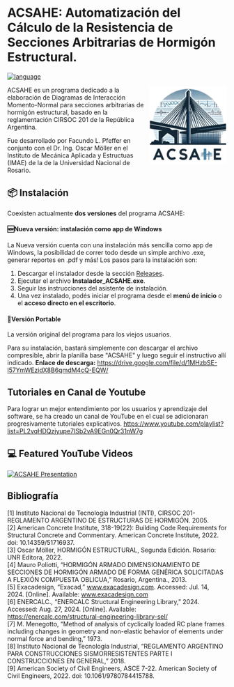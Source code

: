 # ACSAHE: Automatización del Cálculo de la Resistencia de Secciones Arbitrarias de Hormigón Estructural.
[![language](https://img.shields.io/badge/language-Python-239120)](https://img.shields.io/badge/Python-) 


<img src="build/images/COMPLETE LOGO - README.png" align="right" alt="Logo ACSAHE" width="178" height="178">
ACSAHE es un programa dedicado a la elaboración de Diagramas de Interacción Momento-Normal para secciones arbitrarias de hormigón estructural, basado en la reglamentación CIRSOC 201 de la República Argentina.

Fue desarrollado por Facundo L. Pfeffer en conjunto con el Dr. Ing. Oscar Möller en el Instituto de Mecánica Aplicada y Estructuas (IMAE) de la de la Universidad Nacional de Rosario.
## 📦 Instalación
Coexisten actualmente **dos versiones** del programa ACSAHE: 
#### 🆕Nueva versión: instalación como app de Windows
La Nueva versión cuenta con una instalación más sencilla como app de Windows, la posibilidad de correr todo desde un simple archivo .exe, generar reportes en .pdf y más!
Los pasos para la instalación son:
1. Descargar el instalador desde la sección [Releases](https://github.com/Facundo-Pfeffer/ACSAHE/releases).
2. Ejecutar el archivo **Instalador_ACSAHE.exe**.
3. Seguir las instrucciones del asistente de instalación.
4. Una vez instalado, podés iniciar el programa desde el **menú de inicio** o el **acceso directo en el escritorio**.



#### 👜Versión Portable
La versión original del programa para los viejos usuarios. 

Para su instalación, bastará simplemente con descargar el archivo compresible, abrir la planilla base "ACSAHE" y luego seguir el instructivo allí indicado.  **Enlace de descarga:**
https://drive.google.com/file/d/1MHzbSE-l57YmWEzidX8B6qmdM4cQ-EQW/
## Tutoriales en Canal de Youtube
Para lograr un mejor entendimiento por los usuarios y aprendizaje del software, se ha creado un canal de YouTube en el cual se adicionaran progresivamente tutoriales explicativos.  https://www.youtube.com/playlist?list=PL2vqHDQzjyupe7ISb2vA9EGn0Qr31nW7g
## 💻 Featured YouTube Videos
[![ACSAHE Presentation](https://ytcards.demolab.com/?id=QqawT_ZerwE&title=PRESENTACIÓN+ARGENTINA+EN+COLEIC+PANAMÁ:+GANADORA+DEL+PRIMER+PUESTO+-+Facundo+L.+Pfeffer&lang=en&timestamp=1638183600&background_color=%230d1117&title_color=%23ffffff&stats_color=%23dedede&max_title_lines=1&width=250&border_radius=5&duration=380 "PRESENTACIÓN ARGENTINA EN COLEIC PANAMÁ: GANADORA DEL PRIMER PUESTO - Facundo L. Pfeffer")](https://youtu.be/QqawT_ZerwE?si=gV1tgwvtkunF_Gk4)

## Bibliografía
[1] Instituto Nacional de Tecnología Industrial (INTI), CIRSOC 201- REGLAMENTO ARGENTINO DE ESTRUCTURAS DE HORMIGÓN. 2005.  
[2] American Concrete Institute, 318-19(22): Building Code Requirements for Structural Concrete and Commentary. American Concrete Institute, 2022. doi: 10.14359/51716937.  
[3] Oscar Möller, HORMIGÓN ESTRUCTURAL, Segunda Edición. Rosario: UNR Editora, 2022.  
[4] Mauro Poliotti, “HORMIGÓN ARMADO DIMENSIONAMIENTO DE SECCIONES DE HORMIGÓN ARMADO DE FORMA GENÉRICA SOLICITADAS A FLEXIÓN COMPUESTA OBLICUA,” Rosario, Argentina., 2013.  
[5] Exacadesign, “Exacad,” www.exacadesign.com. Accessed: Jul. 14, 2024. [Online]. Available: www.exacadesign.com  
[6] ENERCALC., “ENERCALC Structural Engineering Library,” 2024. Accessed: Aug. 27, 2024. [Online]. Available: https://enercalc.com/structural-engineering-library-sel/  
[7] M. Menegotto, “Method of analysis of cyclically loaded RC plane frames including changes in geometry and non-elastic behavior of elements under normal force and bending,” 1973.  
[8] Instituto Nacional de Tecnología Industrial, “REGLAMENTO ARGENTINO PARA CONSTRUCCIONES SISMORRESISTENTES PARTE I CONSTRUCCIONES EN GENERAL,” 2018.  
[9] American Society of Civil Engineers, ASCE 7-22. American Society of Civil Engineers, 2022. doi: 10.1061/9780784415788.  

